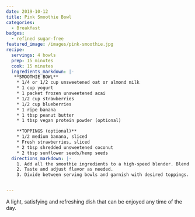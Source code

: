 ```yaml
---
date: 2019-10-12
title: Pink Smoothie Bowl
categories:
  - Breakfast
badges:
  - refined sugar-free
featured_image: /images/pink-smoothie.jpg
recipe:
  servings: 4 bowls
  prep: 15 minutes
  cook: 15 minutes
  ingredients_markdown: |-
   **SMOOTHIE BOWL**
    * 1/4 or 1/2 cup unsweetened oat or almond milk
    * 1 cup yogurt
    * 1 packet frozen unsweetened acai
    * 1/2 cup strawberries
    * 1/2 cup blueberries
    * 1 ripe banana
    * 1 tbsp peanut butter
    * 1 tbsp vegan protein powder (optional)

    **TOPPINGS (optional)**
    * 1/2 medium banana, sliced
    * Fresh strawberries, sliced
    * 2 tbsp shredded unsweetened coconut
    * 2 tbsp sunflower seeds/hemp seeds
  directions_markdown: |-
    1. Add all the smoothie ingredients to a high-speed blender. Blend until the mix forms a thick smoothie texture.
    2. Taste and adjust flavor as needed.
    3. Divide between serving bowls and garnish with desired toppings.


---
```

A light, satisfying and refreshing dish that can be enjoyed any time of the day.

<!--
![Cookie](https://source.unsplash.com/euGck1ifvp0)

Carefully placing them on the tray.

![Cookie](https://source.unsplash.com/RUPPakds28k)

Little Gavin loves them.

![Cookie](https://source.unsplash.com/YnrSLOAjOEA)

Delicious! -->